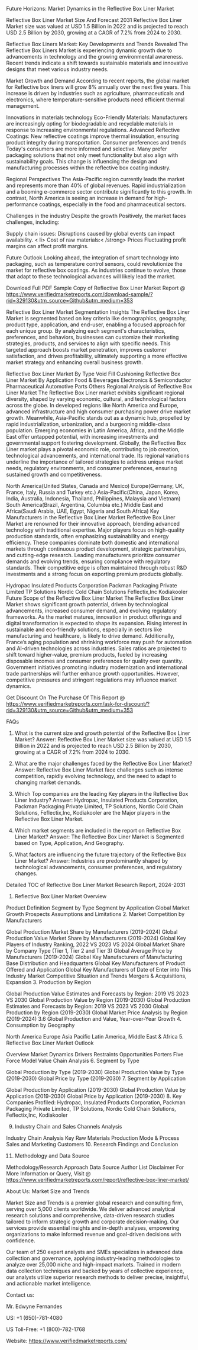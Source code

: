 Future Horizons: Market Dynamics in the Reflective Box Liner Market


Reflective Box Liner Market Size And Forecast 2031
Reflective Box Liner Market size was valued at USD 1.5 Billion in 2022 and is projected to reach USD 2.5 Billion by 2030, growing at a CAGR of 7.2% from 2024 to 2030.

Reflective Box Liners Market: Key Developments and Trends Revealed
The Reflective Box Liners Market is experiencing dynamic growth due to advancements in technology and the growing environmental awareness. Recent trends indicate a shift towards sustainable materials and innovative designs that meet various industry needs.

Market Growth and Demand
According to recent reports, the global market for Reflective box liners will grow 8% annually over the next five years. This increase is driven by industries such as agriculture, pharmaceuticals and electronics, where temperature-sensitive products need efficient thermal management.

Innovations in materials technology
Eco-Friendly Materials: Manufacturers are increasingly opting for biodegradable and recyclable materials in response to increasing environmental regulations.
Advanced Reflective Coatings: New reflective coatings improve thermal insulation, ensuring product integrity during transportation.
Consumer preferences and trends
Today's consumers are more informed and selective. Many prefer packaging solutions that not only meet functionality but also align with sustainability goals. This change is influencing the design and manufacturing processes within the reflective box coating industry.

Regional Perspectives
The Asia-Pacific region currently leads the market and represents more than 40% of global revenues. Rapid industrialization and a booming e-commerce sector contribute significantly to this growth. In contrast, North America is seeing an increase in demand for high-performance coatings, especially in the food and pharmaceutical sectors.

Challenges in the industry
Despite the growth Positively, the market faces challenges, including:

Supply chain issues: Disruptions caused by global events can impact availability.
< li>
Cost of raw materials:< /strong> Prices Fluctuating profit margins can affect profit margins.

Future Outlook
Looking ahead, the integration of smart technology into packaging, such as temperature control sensors, could revolutionize the market for reflective box coatings. As industries continue to evolve, those that adapt to these technological advances will likely lead the market.

Download Full PDF Sample Copy of Reflective Box Liner Market Report @ https://www.verifiedmarketreports.com/download-sample/?rid=329130&utm_source=Github&utm_medium=353

Reflective Box Liner Market Segmentation Insights
The Reflective Box Liner Market is segmented based on key criteria like demographics, geography, product type, application, and end-user, enabling a focused approach for each unique group. By analyzing each segment's characteristics, preferences, and behaviors, businesses can customize their marketing strategies, products, and services to align with specific needs. This targeted approach boosts market penetration, improves customer satisfaction, and drives profitability, ultimately supporting a more effective market strategy and enhancing overall business growth.

Reflective Box Liner Market By Type
Void Fill
Cushioning
Reflective Box Liner Market By Application
Food & Beverages
Electronics & Semiconductor
Pharmaceutical
Automotive Parts
Others
Regional Analysis of Reflective Box Liner Market
The Reflective Box Liner market exhibits significant regional diversity, shaped by varying economic, cultural, and technological factors across the globe. In developed regions like North America and Europe, advanced infrastructure and high consumer purchasing power drive market growth. Meanwhile, Asia-Pacific stands out as a dynamic hub, propelled by rapid industrialization, urbanization, and a burgeoning middle-class population. Emerging economies in Latin America, Africa, and the Middle East offer untapped potential, with increasing investments and governmental support fostering development. Globally, the Reflective Box Liner market plays a pivotal economic role, contributing to job creation, technological advancements, and international trade. Its regional variations underline the importance of tailored strategies to address unique market needs, regulatory environments, and consumer preferences, ensuring sustained growth and competitiveness.

North America(United States, Canada and Mexico)
Europe(Germany, UK, France, Italy, Russia and Turkey etc.)
Asia-Pacific(China, Japan, Korea, India, Australia, Indonesia, Thailand, Philippines, Malaysia and Vietnam)
South America(Brazil, Argentina, Columbia etc.)
Middle East and Africa(Saudi Arabia, UAE, Egypt, Nigeria and South Africa)
Key Manufacturers in the Reflective Box Liner Market
Reflective Box Liner Market are renowned for their innovative approach, blending advanced technology with traditional expertise. Major players focus on high-quality production standards, often emphasizing sustainability and energy efficiency. These companies dominate both domestic and international markets through continuous product development, strategic partnerships, and cutting-edge research. Leading manufacturers prioritize consumer demands and evolving trends, ensuring compliance with regulatory standards. Their competitive edge is often maintained through robust R&D investments and a strong focus on exporting premium products globally.

Hydropac
Insulated Products Corporation
Packman Packaging Private Limited
TP Solutions
Nordic Cold Chain Solutions
Feflectix,Inc
Kodiakooler
Future Scope of the Reflective Box Liner Market
The Reflective Box Liner Market shows significant growth potential, driven by technological advancements, increased consumer demand, and evolving regulatory frameworks. As the market matures, innovation in product offerings and digital transformation is expected to shape its expansion. Rising interest in sustainable and eco-friendly solutions, especially in sectors like manufacturing and healthcare, is likely to drive demand. Additionally, France’s aging population and shrinking workforce may push for automation and AI-driven technologies across industries. Sales ratios are projected to shift toward higher-value, premium products, fueled by increasing disposable incomes and consumer preferences for quality over quantity. Government initiatives promoting industry modernization and international trade partnerships will further enhance growth opportunities. However, competitive pressures and stringent regulations may influence market dynamics.

Get Discount On The Purchase Of This Report @ https://www.verifiedmarketreports.com/ask-for-discount/?rid=329130&utm_source=Github&utm_medium=353

FAQs
1. What is the current size and growth potential of the Reflective Box Liner Market?
Answer: Reflective Box Liner Market size was valued at USD 1.5 Billion in 2022 and is projected to reach USD 2.5 Billion by 2030, growing at a CAGR of 7.2% from 2024 to 2030.

2. What are the major challenges faced by the Reflective Box Liner Market?
Answer: Reflective Box Liner Market face challenges such as intense competition, rapidly evolving technology, and the need to adapt to changing market demands.

3. Which Top companies are the leading Key players in the Reflective Box Liner Industry?
Answer: Hydropac, Insulated Products Corporation, Packman Packaging Private Limited, TP Solutions, Nordic Cold Chain Solutions, Feflectix,Inc, Kodiakooler are the Major players in the Reflective Box Liner Market.

4. Which market segments are included in the report on Reflective Box Liner Market?
Answer: The Reflective Box Liner Market is Segmented based on Type, Application, And Geography.

5. What factors are influencing the future trajectory of the Reflective Box Liner Market?
Answer: Industries are predominantly shaped by technological advancements, consumer preferences, and regulatory changes.

Detailed TOC of Reflective Box Liner Market Research Report, 2024-2031
1. Reflective Box Liner Market Overview

Product Definition
Segment by Type
Segment by Application
Global Market Growth Prospects
Assumptions and Limitations
2. Market Competition by Manufacturers

Global Production Market Share by Manufacturers (2019-2024)
Global Production Value Market Share by Manufacturers (2019-2024)
Global Key Players of Industry Ranking, 2022 VS 2023 VS 2024
Global Market Share by Company Type (Tier 1, Tier 2 and Tier 3)
Global Average Price by Manufacturers (2019-2024)
Global Key Manufacturers of Manufacturing Base Distribution and Headquarters
Global Key Manufacturers of Product Offered and Application
Global Key Manufacturers of Date of Enter into This Industry
Market Competitive Situation and Trends
Mergers & Acquisitions, Expansion
3. Production by Region

Global Production Value Estimates and Forecasts by Region: 2019 VS 2023 VS 2030
Global Production Value by Region (2019-2030)
Global Production Estimates and Forecasts by Region: 2019 VS 2023 VS 2030
Global Production by Region (2019-2030)
Global Market Price Analysis by Region (2019-2024) 3.6 Global Production and Value, Year-over-Year Growth
4. Consumption by Geography

North America
Europe
Asia Pacific
Latin America, Middle East & Africa
5. Reflective Box Liner Market Outlook

Overview
Market Dynamics
Drivers
Restraints
Opportunities
Porters Five Force Model
Value Chain Analysis 
6. Segment by Type

Global Production by Type (2019-2030)
Global Production Value by Type (2019-2030)
Global Price by Type (2019-2030)
7. Segment by Application

Global Production by Application (2019-2030)
Global Production Value by Application (2019-2030)
Global Price by Application (2019-2030)
8. Key Companies Profiled: Hydropac, Insulated Products Corporation, Packman Packaging Private Limited, TP Solutions, Nordic Cold Chain Solutions, Feflectix,Inc, Kodiakooler

9. Industry Chain and Sales Channels Analysis

Industry Chain Analysis
Key Raw Materials
Production Mode & Process
Sales and Marketing
Customers
10. Research Findings and Conclusion

11. Methodology and Data Source

Methodology/Research Approach
Data Source
Author List
Disclaimer
For More Information or Query, Visit @ https://www.verifiedmarketreports.com/report/reflective-box-liner-market/

About Us: Market Size and Trends

Market Size and Trends is a premier global research and consulting firm, serving over 5,000 clients worldwide. We deliver advanced analytical research solutions and comprehensive, data-driven research studies tailored to inform strategic growth and corporate decision-making. Our services provide essential insights and in-depth analyses, empowering organizations to make informed revenue and goal-driven decisions with confidence.

Our team of 250 expert analysts and SMEs specializes in advanced data collection and governance, applying industry-leading methodologies to analyze over 25,000 niche and high-impact markets. Trained in modern data collection techniques and backed by years of collective experience, our analysts utilize superior research methods to deliver precise, insightful, and actionable market intelligence.

Contact us:

Mr. Edwyne Fernandes

US: +1 (650)-781-4080

US Toll-Free: +1 (800)-782-1768

Website: https://www.verifiedmarketreports.com/
